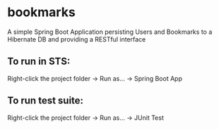 # bookmarks
A simple Spring Boot Application persisting Users and Bookmarks to a Hibernate DB and providing a RESTful interface

## To run in STS:

Right-click the project folder -> Run as... -> Spring Boot App

## To run test suite:

Right-click the project folder -> Run as... -> JUnit Test